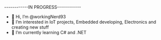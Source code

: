 ------------IN PROGRESS------------
- 👋 Hi, I’m @workingNerd93
- 👀 I’m interested in IoT projects, Embedded developing, Electronics and creating new stuff
- 🌱 I’m currently learning C# and .NET


<!---
workingNerd93/workingNerd93 is a ✨ special ✨ repository because its `README.md` (this file) appears on your GitHub profile.
You can click the Preview link to take a look at your changes.
--->
